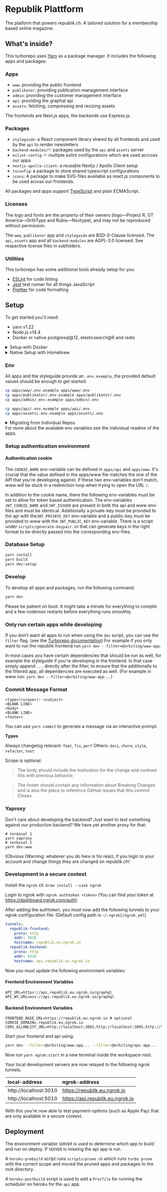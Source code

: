# Republik Plattform

The platform that powers republik.ch. A tailored solution for a membership based online magazine.

## What's inside?

This turborepo uses [Yarn](https://classic.yarnpkg.com/lang/en/) as a package manager. It includes the following apps and packages:

### Apps

- `www`: providing the public frontend
- `publikator`: providing publication management interface
- `admin`: providing the customer management interface
- `api`: providing the graphql api
- `assets`: fetching, compressing and resizing assets

The frontends are Next.js apps, the backends use Express.js. 

### Packages

- `styleguide`: a React component library shared by all frontends and used by the `api` to render newsletters
- `backend-modules/*`: packages used by the `api` and `assets` server
- `eslint-config-*`: multiple eslint configurations which are used accross our apps
- `nextjs-apollo-client`: a reusable Nextjs / Apollo Client setup
- `tsconfig`: a package to store shared typescript configurations
- `icons`: A package to make SVG-files available as react.js components to be used across our frontends.

All packages and apps support [TypeScript](https://www.typescriptlang.org/) and plain ECMAScript.

### Licenses

The logo and fonts are the property of their owners (logo—Project R, GT America—GrilliType and Rubis—Nootype), and may not be reproduced without permission.

The `www`, `publikator` app and `styleguide` are BSD-3-Clause licensed. The `api`, `assets` app and all `backend-modules` are AGPL-3.0 licensed. See respective license files in subfolders.

### Utilities

This turborepo has some additional tools already setup for you:

- [ESLint](https://eslint.org/) for code linting
- [Jest](https://jestjs.io) test runner for all things JavaScript
- [Prettier](https://prettier.io) for code formatting

## Setup

To get started you'll need:

- yarn v1.22
- Node.js v14.4
- Docker or native postgresql@12, elasticsearch@6 and redis

<details><summary>Setup with Docker</summary>
<p>

The included [docker-compose.yml](docker-compose.yml) starts all external-services. Currently that's: postgresql, redis, elasticsearch (and kibana).

The data is persisted in `./docker-data/`.

```
docker-compose up [-d]
```

##### Postgresql in docker

We recommend you install the postgresql client tools on your machine to interact with the database. The tests scripts also depend on the clients being installed.

```
# linux
sudo apt install postgresql-client-12
```

When postgresql is running in docker, client tools like `psql` or `createdb`/`dropdb` don't automatically connect to it. They try to access postgresql via a local socket, when instead you want them to connect via network to localhost. To make your life easier, you can add the following environment variables to `~/.bashrc` / `~/.zshrc` so the client tools connect to localhost per default.

```
export PGHOST=127.0.0.1
export PGUSER=postgres
```

</p>
</details>

<details><summary>Native Setup with Homebrew</summary>
<p>

```bash
brew install postgresql@12 elasticsearch@6 redis nvm
nvm install 14
nvm alias default 14
npm install -g yarn@1.22
brew services start postgresql@12
brew services start elasticsearch@6
brew services start redis
```

#### Docker Kibana accessing native Elasticsearch

```bash
docker run -p 5601:5601 -e ELASTICSEARCH_HOSTS=http://host.docker.internal:9200 docker.elastic.co/kibana/kibana-oss:6.7.0
```

Note:

- Elasticsearch and Kibana versions must match, ckeck ES version at `http://localhost:9200/`
- `ELASTICSEARCH_HOSTS` must be accessible [within docker](https://nickjanetakis.com/blog/docker-tip-65-get-your-docker-hosts-ip-address-from-in-a-container).

</p>
</details>

### Env

All apps and the styleguide provide an `.env.example`, the provided default values should be enough to get started:

```bash
cp apps/www/.env.example apps/www/.env 
cp apps/publikator/.env.example apps/publikator/.env 
cp apps/admin/.env.example apps/admin/.env

cp apps/api/.env.example apps/api/.env 
cp apps/assets/.env.example apps/assets/.env 
```

<details><summary>Migrating from Individual Repos</summary>
<p>

You may copyover your environment from the individual repos with one manual edit:

```bash
cp ../republik-frontend/.env apps/www/.env
cp ../publikator-frontend/.env apps/publikator/.env
cp ../republik-admin-frontend/.env apps/admin/.env

cp ../styleguide/.env packages/styleguide/.env

cp ../backends/.env apps/api/.env
echo "PORT=5010" >> apps/api/.env

cp ../backends/servers/assets/.env apps/assets/.env
```

</p>
</details>
For more about the available env variables see the individual readme of the apps.

### Setup authentication environment

#### Authentication cookie

The `COOKIE_NAME` env-variable can be defined in `apps/api` and `apps/www`. It's crucial that the value defined in the apps/www file matches the one of the API that you're developing against.
If these two env-variables don't match, www will be stuck in a redirection loop when trying to open the URL `/`.

In addition to the cookie name, there the following env-variables must be set to allow for token based authentication.
The env-variables `JWT_COOKIE_NAME` and `JWT_ISSUER` are present in both the api and www env-files and must be identical.
Additionally a private-key must be provided to the api with the`JWT_PRIVATE_KEY` env-variable and a public-key must be provided to www with the `JWT_PUBLIC_KEY` env-variable.
There is a script under `scripts/generate-keypair.sh` that can generate keys in the right format to be directly passed into the corresponding env-files.

### Database Setup

```bash
yarn install
yarn build
yarn dev:setup
```

### Develop

To develop all apps and packages, run the following command:

```bash
yarn dev
```

Please be patient on boot. It might take a minute for everything to compile and a few nodemon restarts before everything runs smoothly.

### Only run certain apps while developing

If you don't want all apps to run when using the `dev` script, you can use the `filter` flag.
(see the [Turborepo documentation](https://turbo.build/repo/docs/reference/command-line-reference#--filter))
For example if you only want to run the republik frontend run `yarn dev --filter=@orbiting/www-app`.

In most cases you have certain dependencies that should be run as well, for example the styleguide if you're developing in the frontend. In that case simply append `...` directly after the filter, to ensure that the additionally to the filtered app, all dependencies are executed as well. (For example in www run: `yarn dev --filter=@orbiting/www-app...`)

### Commit Message Format

```
<type>(<scope>): <subject>
<BLANK LINE>
<body>
<BLANK LINE>
<footer>
```

You can use `yarn commit` to generate a message via an interactive prompt.

**Types**

Always changelog relevant: `feat`, `fix`, `perf`
Others: `docs`, `chore`, `style`, `refactor`, `test`

Scope is optional.

> The body should include the motivation for the change and contrast this with previous behavior.

> The footer should contain any information about Breaking Changes and is also the place to reference GitHub issues that this commit Closes.

### Yaproxy

Don't care about developing the backend? Just want to test something against our production backend? We have yet another proxy for that:

```
# terminal 1
yarn yaproxy
# terminal 2
yarn dev:www
```

(Obvious )Warning: whatever you do here is for realz, if you login to your account and change things they are changed on republik.ch!

### Development in a secure context

Install the `ngrok` cli: `brew install --cask ngrok`

Login to ngrok with `ngrok authtoken <token>` (You can find your token at https://dashboard.ngrok.com/auth)

After adding the authtoken, you must now add the following tunnels to your ngrok configuration file:
(Default config path is `~/.ngrok2/ngrok.yml`)
```yaml
tunnels:
  republik-frontend:
    proto: http
    addr: 3010
    hostname: republik.eu.ngrok.io
  republik-backend:
    proto: http
    addr: 5010
    hostname: api.republik.eu.ngrok.io
```

Now you must update the following environment variables:

#### Frontend Environment Variables
```
API_URL=https://api.republik.eu.ngrok.io/graphql
API_WS_URL=wss://api.republik.eu.ngrok.io/graphql
```

#### Backend Environment Variables
```
FRONTEND_BASE_URL=https://republik.eu.ngrok.io # optional
COOKIE_DOMAIN=.republik.eu.ngrok.io
CORS_ALLOWLIST_URL=http://localhost:3003,http://localhost:3005,http://localhost:3006,http://localhost:3010,http://localhost:3000,https://republik.eu.ngrok.io
```

Start your frontend and api using:

```bash
yarn dev --filter=@orbiting/www-app... --filter=@orbiting/api-app...
```


Now run `yarn ngrok:start` in a new terminal inside the workspace-root.

Your local development servers are now relayed to the following ngrok tunnels.

| local-address | ngrok-address                    |
| :------------ |:---------------------------------|
| http://localhost:3010 | https://republik.eu.ngrok.io     |
| http://localhost:5010 | https://api.republik.eu.ngrok.io |

With this you're now able to test payment-options (such as Apple Pay) that are only available in a secure context.

## Deployment

The environment variable `SERVER` is used to determine which app to build and run on deploy. If `SERVER` is missing the api app is run.

A `heroku-prebuild` script runs `scripts/prune.sh` which runs `turbo prune` with the correct scope and moved the pruned apps and packages to the root directory.

A `heroku-postbuild` script is used to add a `Procfile` for running the scheduler on heroku for the `api` app.
